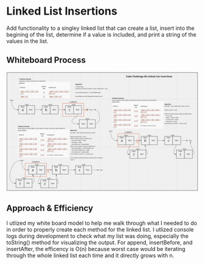 # Linked List Insertions
<!-- Description of the challenge -->
Add functionality to a singley linked list that can create a list, insert into the begining of the list, determine if a value is included, and print a string of the values in the list.


## Whiteboard Process
<!-- Embedded whiteboard image -->
![whiteboard img](./linked-list-insertions.png)

## Approach & Efficiency
<!-- What approach did you take? Discuss Why. What is the Big O space/time for this approach? -->
I utlized my white board model to help me walk through what I needed to do in order to properly create each method for the linked list. I utlized console logs during development to check what my list was doing, especially the toString() method for visualizing the output. For append, insertBefore, and insertAfter, the efficency is O(n) because worst case would be iterating through the whole linked list each time and it directly grows with n.